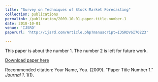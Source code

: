 ```yaml
---
title: "Survey on Techniques of Stock Market Forecasting"
collection: publications
permalink: /publication/2009-10-01-paper-title-number-1
date: 2018-10-01
venue: 'IJSRD'
paperurl: 'http://ijsrd.com/Article.php?manuscript=IJSRDV6I70223'

---
```

This paper is about the number 1. The number 2 is left for future work.

[Download paper here](http://academicpages.github.io/files/paper1.pdf)

Recommended citation: Your Name, You. (2009). "Paper Title Number 1." <i>Journal 1</i>. 1(1).

